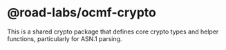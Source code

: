 # @road-labs/ocmf-crypto

This is a shared crypto package that defines core crypto types and helper functions, particularly for ASN.1 parsing.